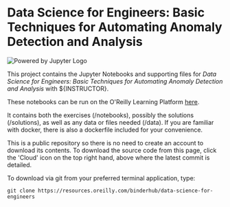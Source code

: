 # Data Science for Engineers: Basic Techniques for Automating Anomaly Detection and Analysis

![Powered by Jupyter Logo](https://cdn.oreillystatic.com/images/icons/powered_by_jupyter.png)

This project contains the Jupyter Notebooks and supporting files for _Data Science for Engineers: Basic Techniques for Automating Anomaly Detection and Analysis_ with ${INSTRUCTOR}. 

These notebooks can be run on the O'Reilly Learning Platform [here](https://learning.oreilly.com/jupyter-notebooks/~/${NOTEBOOK_FPID}).

It contains both the exercises (/notebooks), possibly the solutions (/solutions), as well as any data or files needed (/data). If you are familiar with docker, there is also a dockerfile included for your convenience. 

This is a public repository so there is no need to create an account to download its contents. To download the source code from this page, click the 'Cloud' icon on the top right hand, above where the latest commit is detailed.

To download via git from your preferred terminal application, type:

```git clone https://resources.oreilly.com/binderhub/data-science-for-engineers```
